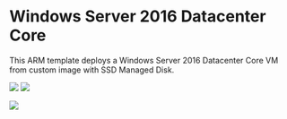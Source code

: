 # Windows Server 2016 Datacenter Core

This ARM template deploys a Windows Server 2016 Datacenter Core VM from custom image with SSD Managed Disk.

[<img src="http://azuredeploy.net/deploybutton.png"/>](https://portal.azure.com/#create/Microsoft.Template/uri/https%3A%2F%2Fraw.githubusercontent.com%2FPolarcusIT%2FAzureTemplates%2Fmaster%2FWin-Svr-2016-Datacenter-Core%2Ftemplate.json)
[<img src="https://camo.githubusercontent.com/536ab4f9bc823c2e0ce72fb610aafda57d8c6c12/687474703a2f2f61726d76697a2e696f2f76697375616c697a65627574746f6e2e706e67" data-canonical-src="http://armviz.io/visualizebutton.png" style="max-width:100%;">](http://armviz.io/#/?load=https%3A%2F%2Fraw.githubusercontent.com%2FPolarcusIT%2FAzureTemplates%2Fmaster%2FWin-Svr-2016-Datacenter-Core%2FazureDeploy.json)

[<img src="https://polarcus.com/assets/images/polarcus.png"/>](https://polarcus.com)
